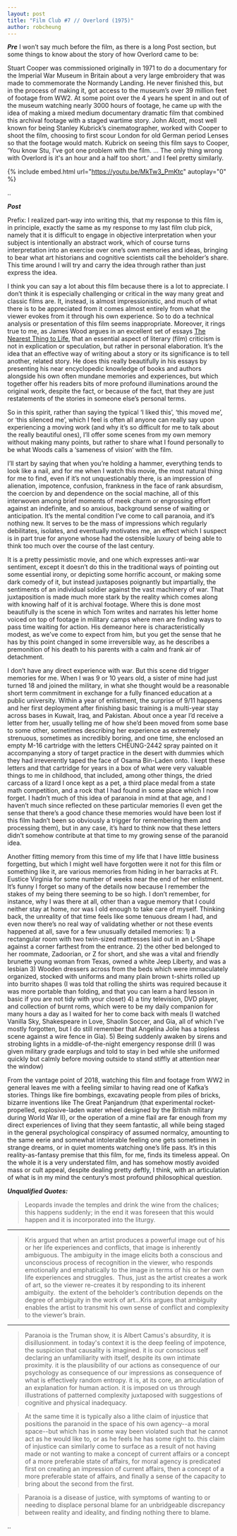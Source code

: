 ```yaml
---
layout: post
title: "Film Club #7 // Overlord (1975)"
author: robcheung
---
```


***Pre***
I won’t say much before the film, as there is a long Post section, but some things to know about the story of how Overlord came to be:

Stuart Cooper was commissioned originally in 1971 to do a documentary for the Imperial War Museum in Britain about a very large embroidery that was made to commemorate the Normandy Landing. He never finished this, but in the process of making it, got access to the museum’s over 39 million feet of footage from WW2. At some point over the 4 years he spent in and out of the museum watching nearly 3000 hours of footage, he came up with the idea of making a mixed medium documentary dramatic film that combined this archival footage with a staged wartime story. John Alcott, most well known for being Stanley Kubrick’s cinematographer, worked with Cooper to shoot the film, choosing to first scour London for old German period Lenses so that the footage would match. Kubrick on seeing this film says to Cooper, ‘You know Stu, I’ve got one problem with the film. ... The only thing wrong with Overlord is it's an hour and a half too short.’ and I feel pretty similarly.

{% include embed.html url="https://youtu.be/MkTw3_PmKtc" autoplay="0" %}

..

***Post***

Prefix: I realized part-way into writing this, that my response to this film is, in principle, exactly the same as my response to my last film club pick, namely that it is difficult to engage in objective interpretation when your subject is intentionally an abstract work, which of course turns interpretation into an exercise over one’s own memories and ideas, bringing to bear what art historians and cognitive scientists call the beholder’s share. This time around I will try and carry the idea through rather than just express the idea.

I think you can say a lot about this film because there is a lot to appreciate. I don’t think it is especially challenging or critical in the way many great and classic films are. It, instead, is almost impressionistic, and much of what there is to be appreciated from it comes almost entirely from what the viewer evokes from it through his own experience. So to do a technical analysis or presentation of this film seems inappropriate. Moreover, it rings true to me, as James Wood argues in an excellent set of essays [The Nearest Thing to Life](https://www.amazon.com/Nearest-Thing-Mandel-Lectures-Humanities/dp/161168742X), that an essential aspect of literary (film) criticism is not in explication or speculation, but rather in personal elaboration. It’s the idea that an effective way of writing about a story or its significance is to tell another, related story. He does this really beautifully in his essays by presenting his near encyclopedic knowledge of books and authors alongside his own often mundane memories and experiences, but which together offer his readers bits of more profound illuminations around the original work, despite the fact, or because of the fact, that they are just restatements of the stories in someone else’s personal terms.

So in this spirit, rather than saying the typical ‘I liked this’, ‘this moved me’, or ‘this silenced me’, which I feel is often all anyone can really say upon experiencing a moving work (and why it’s so difficult for me to talk about the really beautiful ones), I’ll offer some scenes from my own memory without making many points, but rather to share what I found personally to be what Woods calls a ‘sameness of vision’ with the film.

I’ll start by saying that when you’re holding a hammer, everything tends to look like a nail, and for me when I watch this movie, the most natural thing for me to find, even if it’s not unquestionably there, is an impression of alienation, impotence, confusion, frankness in the face of rank absurdism, the coercion by and dependence on the social machine, all of this interwoven among brief moments of meek charm or engrossing effort against an indefinite, and so anxious, background sense of waiting or anticipation. It’s the mental condition I’ve come to call paranoia, and it’s nothing new. It serves to be the mass of impressions which regularly debilitates, isolates, and eventually motivates me, an effect which I suspect is in part true for anyone whose had the ostensible luxury of being able to think too much over the course of the last century.

It is a pretty pessimistic movie, and one which expresses anti-war sentiment, except it doesn’t do this in the traditional ways of pointing out some essential irony, or depicting some horrific account, or making some dark comedy of it, but instead juxtaposes poignantly but impartially, the sentiments of an individual soldier against the vast machinery of war.  That juxtaposition is made much more stark by the reality which comes along with knowing half of it is archival footage. Where this is done most beautifully is the scene in which Tom writes and narrates his letter home voiced on top of footage in military camps where men are finding ways to pass time waiting for action. His demeanor here is characteristically modest, as we’ve come to expect from him, but you get the sense that he has by this point changed in some irreversible way, as he describes a premonition of his death to his parents with a calm and frank air of detachment.

I don’t have any direct experience with war. But this scene did trigger memories for me. When I was 9 or 10 years old, a sister of mine had just turned 18 and joined the military, in what she thought would be a reasonable short term commitment in exchange for a fully financed education at a public university. Within a year of enlistment, the surprise of 9/11 happens and her first deployment after finishing basic training is a multi-year stay across bases in Kuwait, Iraq, and Pakistan. About once a year I’d receive a letter from her, usually telling me of how she’d been moved from some base to some other, sometimes describing her experience as extremely strenuous, sometimes as incredibly boring, and one time, she enclosed an empty M-16 cartridge with the letters CHEUNG-2442 spray painted on it accompanying a story of target practice in the desert with dummies which they had irreverently taped the face of Osama Bin-Laden onto. I kept these letters and that cartridge for years in a box of what were very valuable things to me in childhood, that included, among other things, the dried carcass of a lizard I once kept as a pet, a third place medal from a state math competition, and a rock that I had found in some place which I now forget. I hadn’t much of this idea of paranoia in mind at that age, and I haven’t much since reflected on these particular memories (I even get the sense that there’s a good chance these memories would have been lost if this film hadn’t been so obviously a trigger for remembering them and processing them), but in any case, it’s hard to think now that these letters didn’t somehow contribute at that time to my growing sense of the paranoid idea.

Another fitting memory from this time of my life that I have little business forgetting, but which I might well have forgotten were it not for this film or something like it, are various memories from hiding in her barracks at Ft. Eustice Virginia for some number of weeks near the end of her enlistment. It’s funny I forget so many of the details now because I remember the stakes of my being there seeming to be so high. I don’t remember, for instance, why I was there at all, other than a vague memory that I could neither stay at home, nor was I old enough to take care of myself. Thinking back, the unreality of that time feels like some tenuous dream I had, and even now there’s no real way of validating whether or not these events happened at all, save for a few unusually detailed memories: 1) a rectangular room with two twin-sized mattresses laid out in an L-Shape against a corner farthest from the entrance. 2) the other bed belonged to her roommate, Zadoorian, or Z for short, and she was a vital and friendly brunette young woman from Texas, owned a white Jeep Liberty, and was a lesbian 3) Wooden dressers across from the beds which were immaculately organized, stocked with uniforms and many plain brown t-shirts rolled up into burrito shapes (I was told that rolling the shirts was required because it was more portable than folding, and that you can learn a hard lesson in basic if you are not tidy with your closet) 4) a tiny television, DVD player, and collection of burnt roms, which were to be my daily companion for many hours a day as I waited for her to come back with meals (I watched Vanilla Sky, Shakespeare in Love, Shaolin Soccer, and Gia, all of which I’ve mostly forgotten, but I do still remember that Angelina Jolie has a topless scene against a wire fence in Gia). 5) Being suddenly awaken by sirens and strobing lights in a middle-of-the-night emergency response drill (I was given military grade earplugs and told to stay in bed while she uniformed quickly but calmly before moving outside to stand stiffly at attention near the window)

From the vantage point of 2018, watching this film and footage from WW2 in general leaves me with a feeling similar to having read one of Kafka’s stories. Things like fire bombings, excavating people from piles of bricks, bizarre inventions like The Great Panjandrum (that experimental rocket-propelled, explosive-laden water wheel designed by the British military during World War II), or the operation of a mine flail are far enough from my direct experiences of living that they seem fantastic, all while being staged in the general psychological conspiracy of assumed normalcy, amounting to the same eerie and somewhat intolerable feeling one gets sometimes in strange dreams, or in quiet moments watching one’s life pass. It’s in this reality-as-fantasy premise that this film, for me, finds its timeless appeal. On the whole it is a very understated film, and has somehow mostly avoided mass or cult appeal, despite dealing pretty deftly, I think, with an articulation of what is in my mind the century’s most profound philosophical question.


***Unqualified Quotes:***

> Leopards invade the temples and drink the wine from the chalices; this happens suddenly; in the end it was foreseen that this would happen and it is incorporated into the liturgy.

___

> Kris argued that when an artist produces a powerful image out of his or her life experiences and conflicts, that image is inherently ambiguous. The ambiguity in the image elicits both a conscious and unconscious process of recognition in the viewer, who responds emotionally and emphatically to the image in terms of his or her own life experiences and struggles.  Thus, just as the artist creates a work of art, so the viewer re-creates it by responding to its inherent ambiguity.  the extent of the beholder’s contribution depends on the degree of ambiguity in the work of art…Kris argues that ambiguity enables the artist to transmit his own sense of conflict and complexity to the viewer’s brain.

___

> Paranoia is the Truman show, it is Albert Camus's absurdity, it is disillusionment. in today's context it is the deep feeling of impotence, the suspicion that causality is imagined. it is our conscious self declaring an unfamiliarity with itself, despite its own intimate proximity. it is the plausibility of our actions as consequence of our psychology as consequence of our impressions as consequence of what is effectively random entropy. it is, at its core, an articulation of an explanation for human action. it is imposed on us through illustrations of patterned complexity juxtaposed with suggestions of cognitive and physical inadequacy.

> At the same time it is typically also a lithe claim of injustice that positions the paranoid in the space of his own agency--a moral space--but which has in some way been violated such that he cannot act as he would like to, or as he feels he has some right to. this claim of injustice can similarly come to surface as a result of not having made or not wanting to make a concept of current affairs or a concept of a more preferable state of affairs, for moral agency is predicated first on creating an impression of current affairs, then a concept of a more preferable state of affairs, and finally a sense of the capacity to bring about the second from the first.

> Paranoia is a disease of justice, with symptoms of wanting to or needing to displace personal blame for an unbridgeable discrepancy between reality and ideality, and finding nothing there to blame.

..

